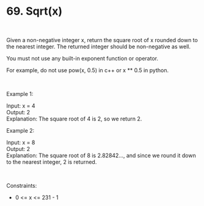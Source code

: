 # 69. Sqrt(x)

<br>

Given a non-negative integer x, return the square root of x rounded down to the nearest integer. The returned integer should be non-negative as well.

You must not use any built-in exponent function or operator.

For example, do not use pow(x, 0.5) in c++ or x ** 0.5 in python.

<br>

Example 1:

Input: x = 4 <br>
Output: 2 <br>
Explanation: The square root of 4 is 2, so we return 2.

Example 2:

Input: x = 8 <br>
Output: 2 <br>
Explanation: The square root of 8 is 2.82842..., and since we round it down to the nearest integer, 2 is returned.
 
<br>

Constraints:

- 0 <= x <= 231 - 1